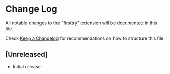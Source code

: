 # Change Log

All notable changes to the "firsttry" extension will be documented in this file.

Check [Keep a Changelog](http://keepachangelog.com/) for recommendations on how to structure this file.

## [Unreleased]

- Initial release